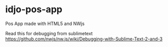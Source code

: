# idjo-pos-app
Pos App made with HTML5 and NWjs

Read this for debugging from sublimetext
https://github.com/nwjs/nw.js/wiki/Debugging-with-Sublime-Text-2-and-3
